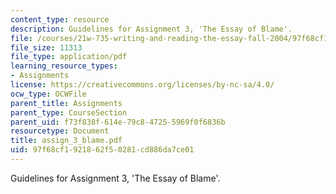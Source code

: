 ```yaml
---
content_type: resource
description: Guidelines for Assignment 3, 'The Essay of Blame'.
file: /courses/21w-735-writing-and-reading-the-essay-fall-2004/97f68cf1921862f50281cd886da7ce01_assign_3_blame.pdf
file_size: 11313
file_type: application/pdf
learning_resource_types:
- Assignments
license: https://creativecommons.org/licenses/by-nc-sa/4.0/
ocw_type: OCWFile
parent_title: Assignments
parent_type: CourseSection
parent_uid: f73f838f-614e-79c8-4725-5969f0f6836b
resourcetype: Document
title: assign_3_blame.pdf
uid: 97f68cf1-9218-62f5-0281-cd886da7ce01
---
```

Guidelines for Assignment 3, 'The Essay of Blame'.